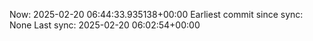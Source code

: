 Now: 2025-02-20 06:44:33.935138+00:00 Earliest commit since sync: None Last sync: 2025-02-20 06:02:54+00:00

